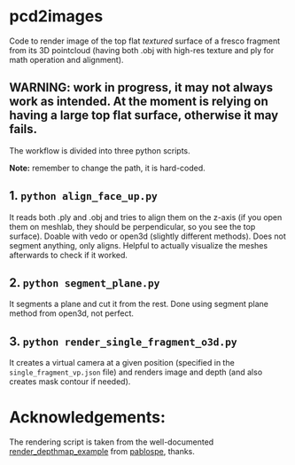 # pcd2images

Code to render image of the top flat *textured* surface of a fresco fragment from its 3D pointcloud (having both .obj with high-res texture and ply for math operation and alignment).

## WARNING: work in progress, it may not always work as intended. At the moment is relying on having a large top flat surface, otherwise it may fails. 

The workflow is divided into three python scripts.

**Note:** remember to change the path, it is hard-coded.

## 1. `python align_face_up.py`
It reads both .ply and .obj and tries to align them on the z-axis (if you open them on meshlab, they should be perpendicular, so you see the top surface). 
Doable with vedo or open3d (slightly different methods). Does not segment anything, only aligns.
Helpful to actually visualize the meshes afterwards to check if it worked.

## 2. `python segment_plane.py`
It segments a plane and cut it from the rest. Done using segment plane method from open3d, not perfect. 

## 3. `python render_single_fragment_o3d.py`
It creates a virtual camera at a given position (specified in the `single_fragment_vp.json` file) and renders image and depth (and also creates mask contour if needed).


# Acknowledgements:
The rendering script is taken from the well-documented [render_depthmap_example](https://github.com/pablospe/render_depthmap_example) from [pablospe](https://github.com/pablospe), thanks.
